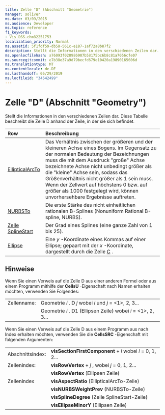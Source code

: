 ```yaml
---
title: Zelle "D" (Abschnitt "Geometrie")
manager: soliver
ms.date: 03/09/2015
ms.audience: Developer
ms.topic: reference
f1_keywords:
- Vis_DSS.chm82251753
localization_priority: Normal
ms.assetid: 5f1fdf59-db58-561c-e187-1af72a8b87f2
description: Stellt die Informationen in den verschiedenen Zeilen dar. Diese Tabelle beschreibt die Zelle D anhand der Zeile, in der sie sich befindet.
ms.openlocfilehash: a76093f028986907b58175bc6b8c81a7056cfe07
ms.sourcegitcommit: e7b38e37a9d79becfd679e10420a19890165606d
ms.translationtype: MT
ms.contentlocale: de-DE
ms.lasthandoff: 05/29/2019
ms.locfileid: "34542499"
---
```

# <a name="d-cell-geometry-section"></a>Zelle "D" (Abschnitt "Geometry")

Stellt die Informationen in den verschiedenen Zeilen dar. Diese Tabelle beschreibt die Zelle D anhand der Zeile, in der sie sich befindet.
  
|Row|Beschreibung|
|:-----|:-----|
|[EllipticalArcTo](ellipticalarcto-row-geometry-section.md) <br/> | Das Verhältnis zwischen der größeren und der kleineren Achse eines Bogens. Im Gegensatz zu der normalen Bedeutung der Bezeichnungen muss die mit dem Ausdruck "große" Achse bezeichnete Achse nicht unbedingt größer als die "kleine" Achse sein, sodass das Größenverhältnis nicht größer als 1 sein muss. Wenn der Zellwert auf höchstens 0 bzw. auf größer als 1000 festgelegt wird, können unvorhersehbare Ergebnisse auftreten.  <br/> |
|[NURBSTo](nurbsto-row-geometry-section.md) <br/> | Die erste Stärke des nicht einheitlichen rationalen B-Splines (Nonuniform Rational B-spline, NURBS).  <br/> |
|[Zeile SplineStart](splinestart-row-geometry-section.md) <br/> | Der Grad eines Splines (eine ganze Zahl von 1 bis 25).  <br/> |
|[Ellipse](ellipse-row-geometry-section.md) <br/> | Eine *y* -Koordinate eines Kommas auf einer Ellipse; gepaart mit der *x* -Koordinate, dargestellt durch die Zelle [C](c-cell-geometry-section.md) .  <br/> |
   
## <a name="remarks"></a>Hinweise

Wenn Sie einen Verweis auf die Zelle D aus einer anderen Formel oder aus einem Programm mithilfe der **CellsU** -Eigenschaft nach Namen erhalten möchten, verwenden Sie Folgendes: 
  
|||
|:-----|:-----|
| Zellenname:  <br/> | Geometrie *i* . D *j* wobei *i* und *j* = <1>, 2, 3...  <br/> |
|| Geometrie *i* . D1 (Ellipsen Zeile) wobei *i* = <1>, 2, 3...  <br/> |
   
Wenn Sie einen Verweis auf die Zelle D aus einem Programm aus nach Index erhalten möchten, verwenden Sie die **CellsSRC** -Eigenschaft mit folgenden Argumenten: 
  
|||
|:-----|:-----|
| Abschnittsindex:  <br/> |**visSectionFirstComponent** +  *i* wobei *i* = 0, 1, 2...  <br/> |
| Zeilenindex:  <br/> |**visRowVertex** +  *j* , wobei *j* = 0, 1, 2...  <br/> |
||**visRowVertex** (Ellipsen Zeile)  <br/> |
| Zellenindex  <br/> |**visAspectRatio** (EllipticalArcTo-Zeile)  <br/> |
||**visNURBSWeightPrev** (NURBSTo-Zeile)  <br/> |
||**visSplineDegree** (Zeile SplineStart-Zeile)  <br/> |
||**visEllipseMinorY** (Ellipsen Zeile)  <br/> |
   

